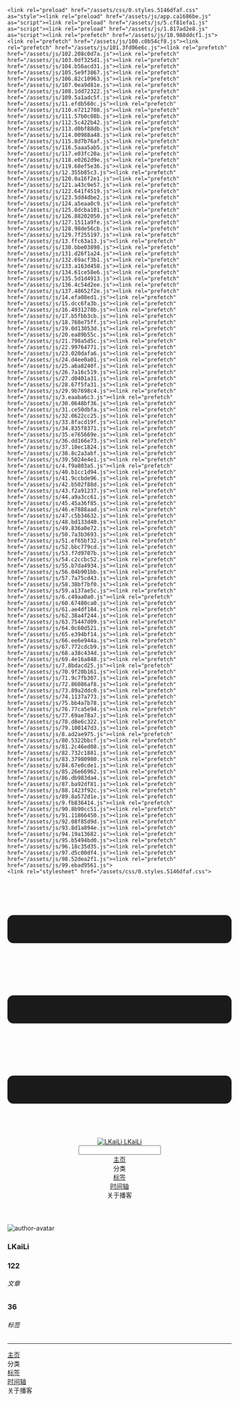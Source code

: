 <!DOCTYPE html>
<html lang="zh-CN">
  <head>
    <meta charset="utf-8">
    <meta name="viewport" content="width=device-width,initial-scale=1">
    <title>Other | LKaiLi</title>
    <meta name="generator" content="VuePress 1.8.2">
    <link rel="icon" href="https://pan.zealsay.com/blog/favicon.ico">
    <script language="javascript" type="text/javascript" src="https://cdn.bootcdn.net/ajax/libs/jquery/3.5.1/jquery.min.js"></script>
    <script language="javascript" type="text/javascript" src="/js/mouseClick.js"></script>
    <script>var _hmt = _hmt || [];
      (function() {
        var hm = document.createElement("script");
        hm.src = "https://hm.baidu.com/hm.js?61498f37b83812e7b85952d5feaaab47";
        var s = document.getElementsByTagName("script")[0]; 
        s.parentNode.insertBefore(hm, s);
      })();</script>
    <meta name="description" content="草 走 🤸 忽略">
    <meta name="viewport" content="width=device-width,initial-scale=1,user-scalable=no">
    
    <link rel="preload" href="/assets/css/0.styles.5146dfaf.css" as="style"><link rel="preload" href="/assets/js/app.ca1686be.js" as="script"><link rel="preload" href="/assets/js/5.cf81efa1.js" as="script"><link rel="preload" href="/assets/js/1.817ad2e8.js" as="script"><link rel="prefetch" href="/assets/js/10.988ddcf1.js"><link rel="prefetch" href="/assets/js/100.c0b54cf8.js"><link rel="prefetch" href="/assets/js/101.3fd06e6c.js"><link rel="prefetch" href="/assets/js/102.208c0d7a.js"><link rel="prefetch" href="/assets/js/103.0df325d1.js"><link rel="prefetch" href="/assets/js/104.b56acd31.js"><link rel="prefetch" href="/assets/js/105.5e9f3867.js"><link rel="prefetch" href="/assets/js/106.82c10963.js"><link rel="prefetch" href="/assets/js/107.0ea9d81e.js"><link rel="prefetch" href="/assets/js/108.1dd72322.js"><link rel="prefetch" href="/assets/js/109.5a1adc5f.js"><link rel="prefetch" href="/assets/js/11.efdb560c.js"><link rel="prefetch" href="/assets/js/110.e7212708.js"><link rel="prefetch" href="/assets/js/111.57b0c08b.js"><link rel="prefetch" href="/assets/js/112.5c422b42.js"><link rel="prefetch" href="/assets/js/113.d0bf88db.js"><link rel="prefetch" href="/assets/js/114.00988a48.js"><link rel="prefetch" href="/assets/js/115.8d7b76af.js"><link rel="prefetch" href="/assets/js/116.5aaa5ab5.js"><link rel="prefetch" href="/assets/js/117.e03fc20a.js"><link rel="prefetch" href="/assets/js/118.e0262d9e.js"><link rel="prefetch" href="/assets/js/119.68ef5e36.js"><link rel="prefetch" href="/assets/js/12.355b85c3.js"><link rel="prefetch" href="/assets/js/120.0a16f2e1.js"><link rel="prefetch" href="/assets/js/121.a43c9e57.js"><link rel="prefetch" href="/assets/js/122.641f4519.js"><link rel="prefetch" href="/assets/js/123.5dd4dbe2.js"><link rel="prefetch" href="/assets/js/124.a5eaa0c9.js"><link rel="prefetch" href="/assets/js/125.8dcba101.js"><link rel="prefetch" href="/assets/js/126.88202050.js"><link rel="prefetch" href="/assets/js/127.1511a9fe.js"><link rel="prefetch" href="/assets/js/128.98de56cb.js"><link rel="prefetch" href="/assets/js/129.7f255197.js"><link rel="prefetch" href="/assets/js/13.ffc63a13.js"><link rel="prefetch" href="/assets/js/130.bbe03898.js"><link rel="prefetch" href="/assets/js/131.d26f1a24.js"><link rel="prefetch" href="/assets/js/132.69acf3b1.js"><link rel="prefetch" href="/assets/js/133.a163d458.js"><link rel="prefetch" href="/assets/js/134.61ce58e6.js"><link rel="prefetch" href="/assets/js/135.5d1d4913.js"><link rel="prefetch" href="/assets/js/136.4c54d2ee.js"><link rel="prefetch" href="/assets/js/137.48652f2e.js"><link rel="prefetch" href="/assets/js/14.efa08ed1.js"><link rel="prefetch" href="/assets/js/15.dcc6fa3b.js"><link rel="prefetch" href="/assets/js/16.4931278b.js"><link rel="prefetch" href="/assets/js/17.b5fbb3cb.js"><link rel="prefetch" href="/assets/js/18.768e75ff.js"><link rel="prefetch" href="/assets/js/19.0d13053d.js"><link rel="prefetch" href="/assets/js/20.ea89b55c.js"><link rel="prefetch" href="/assets/js/21.798a5d5c.js"><link rel="prefetch" href="/assets/js/22.99764771.js"><link rel="prefetch" href="/assets/js/23.020dafa6.js"><link rel="prefetch" href="/assets/js/24.d4ee0a01.js"><link rel="prefetch" href="/assets/js/25.a6a8240f.js"><link rel="prefetch" href="/assets/js/26.7a16c519.js"><link rel="prefetch" href="/assets/js/27.d0401a31.js"><link rel="prefetch" href="/assets/js/28.67f5fa31.js"><link rel="prefetch" href="/assets/js/29.9b7698c4.js"><link rel="prefetch" href="/assets/js/3.eaaba6c3.js"><link rel="prefetch" href="/assets/js/30.0648bf36.js"><link rel="prefetch" href="/assets/js/31.ce50dbfa.js"><link rel="prefetch" href="/assets/js/32.0622cc25.js"><link rel="prefetch" href="/assets/js/33.8facd19f.js"><link rel="prefetch" href="/assets/js/34.835f8371.js"><link rel="prefetch" href="/assets/js/35.e765669e.js"><link rel="prefetch" href="/assets/js/36.dd166e73.js"><link rel="prefetch" href="/assets/js/37.10ec1824.js"><link rel="prefetch" href="/assets/js/38.8c2a3abf.js"><link rel="prefetch" href="/assets/js/39.5024e4e1.js"><link rel="prefetch" href="/assets/js/4.f9a803a5.js"><link rel="prefetch" href="/assets/js/40.b1cc1d94.js"><link rel="prefetch" href="/assets/js/41.9ccbde96.js"><link rel="prefetch" href="/assets/js/42.b502f88d.js"><link rel="prefetch" href="/assets/js/43.f2a91237.js"><link rel="prefetch" href="/assets/js/44.a9a3cc61.js"><link rel="prefetch" href="/assets/js/45.45a36f85.js"><link rel="prefetch" href="/assets/js/46.e7888aad.js"><link rel="prefetch" href="/assets/js/47.c5b34632.js"><link rel="prefetch" href="/assets/js/48.bd133d40.js"><link rel="prefetch" href="/assets/js/49.836a0e72.js"><link rel="prefetch" href="/assets/js/50.7a3b3693.js"><link rel="prefetch" href="/assets/js/51.ef65bf32.js"><link rel="prefetch" href="/assets/js/52.bbc779cd.js"><link rel="prefetch" href="/assets/js/53.f7d9707b.js"><link rel="prefetch" href="/assets/js/54.c2ccbc52.js"><link rel="prefetch" href="/assets/js/55.b7da4934.js"><link rel="prefetch" href="/assets/js/56.04b901bb.js"><link rel="prefetch" href="/assets/js/57.7a75cd43.js"><link rel="prefetch" href="/assets/js/58.38bf7bf0.js"><link rel="prefetch" href="/assets/js/59.a137ae5c.js"><link rel="prefetch" href="/assets/js/6.c49aa0a0.js"><link rel="prefetch" href="/assets/js/60.67480ca0.js"><link rel="prefetch" href="/assets/js/61.ae4df184.js"><link rel="prefetch" href="/assets/js/62.38a4f244.js"><link rel="prefetch" href="/assets/js/63.75447d09.js"><link rel="prefetch" href="/assets/js/64.0c60d521.js"><link rel="prefetch" href="/assets/js/65.e394bf14.js"><link rel="prefetch" href="/assets/js/66.ee6e944a.js"><link rel="prefetch" href="/assets/js/67.772cdcb9.js"><link rel="prefetch" href="/assets/js/68.a38c434d.js"><link rel="prefetch" href="/assets/js/69.4e16a848.js"><link rel="prefetch" href="/assets/js/7.8bdacd25.js"><link rel="prefetch" href="/assets/js/70.9f20b161.js"><link rel="prefetch" href="/assets/js/71.9c7fb307.js"><link rel="prefetch" href="/assets/js/72.86086af8.js"><link rel="prefetch" href="/assets/js/73.89a2ddc0.js"><link rel="prefetch" href="/assets/js/74.1137a773.js"><link rel="prefetch" href="/assets/js/75.bb4a7b78.js"><link rel="prefetch" href="/assets/js/76.77ca5e94.js"><link rel="prefetch" href="/assets/js/77.69ae78a7.js"><link rel="prefetch" href="/assets/js/78.d8e6c322.js"><link rel="prefetch" href="/assets/js/79.100147d3.js"><link rel="prefetch" href="/assets/js/8.ad2ae975.js"><link rel="prefetch" href="/assets/js/80.5322bbcf.js"><link rel="prefetch" href="/assets/js/81.2c46ed08.js"><link rel="prefetch" href="/assets/js/82.732c1881.js"><link rel="prefetch" href="/assets/js/83.37980980.js"><link rel="prefetch" href="/assets/js/84.67e0cde1.js"><link rel="prefetch" href="/assets/js/85.26e66962.js"><link rel="prefetch" href="/assets/js/86.db983da4.js"><link rel="prefetch" href="/assets/js/87.ba92df81.js"><link rel="prefetch" href="/assets/js/88.1423f92c.js"><link rel="prefetch" href="/assets/js/89.8a572d1e.js"><link rel="prefetch" href="/assets/js/9.fb836414.js"><link rel="prefetch" href="/assets/js/90.8b90cc51.js"><link rel="prefetch" href="/assets/js/91.11866450.js"><link rel="prefetch" href="/assets/js/92.08f85d9d.js"><link rel="prefetch" href="/assets/js/93.8d1a894e.js"><link rel="prefetch" href="/assets/js/94.19a13682.js"><link rel="prefetch" href="/assets/js/95.b5494bd0.js"><link rel="prefetch" href="/assets/js/96.18c35d35.js"><link rel="prefetch" href="/assets/js/97.d5c00df4.js"><link rel="prefetch" href="/assets/js/98.52dea2f1.js"><link rel="prefetch" href="/assets/js/99.ebad9561.js">
    <link rel="stylesheet" href="/assets/css/0.styles.5146dfaf.css">
  </head>
  <body>
    <div id="app" data-server-rendered="true"><div class="theme-container no-sidebar" data-v-57e19720><div data-v-57e19720><div id="loader-wrapper" class="loading-wrapper" data-v-d48f4d20 data-v-57e19720 data-v-57e19720><div class="loader-main" data-v-d48f4d20><div data-v-d48f4d20></div><div data-v-d48f4d20></div><div data-v-d48f4d20></div><div data-v-d48f4d20></div></div> <!----> <!----></div> <div class="password-shadow password-wrapper-out" style="display:none;" data-v-89477f7e data-v-57e19720 data-v-57e19720><h3 class="title" style="display:none;" data-v-89477f7e data-v-89477f7e>LKaiLi</h3> <!----> <label id="box" class="inputBox" style="display:none;" data-v-89477f7e data-v-89477f7e><input type="password" value="" data-v-89477f7e> <span data-v-89477f7e>Konck! Knock!</span> <button data-v-89477f7e>OK</button></label> <div class="footer" style="display:none;" data-v-89477f7e data-v-89477f7e><span data-v-89477f7e><i class="iconfont reco-theme" data-v-89477f7e></i> <a target="blank" href="https://vuepress-theme-reco.recoluan.com" data-v-89477f7e>vuePress-theme-reco</a></span> <span data-v-89477f7e><i class="iconfont reco-copyright" data-v-89477f7e></i> <a data-v-89477f7e><span data-v-89477f7e>LKaiLi</span>
            
          <span data-v-89477f7e>2021  - </span>
          2022
        </a></span></div></div> <div class="hide" data-v-57e19720><div data-v-57e19720><div id="smart" class="wrapper-page" style="background-image:url(https://jinyanlong-1305883696.cos.ap-hongkong.myqcloud.com/banner_image/banner_6.jpg);background-position-x:center;background-position-y:center;background-size:cover;background-repeat-x:no-repeat;background-repeat-y:no-repeat;" data-v-57e19720><header class="navbar" data-v-57e19720><div class="sidebar-button"><svg xmlns="http://www.w3.org/2000/svg" aria-hidden="true" role="img" viewBox="0 0 448 512" class="icon"><path fill="currentColor" d="M436 124H12c-6.627 0-12-5.373-12-12V80c0-6.627 5.373-12 12-12h424c6.627 0 12 5.373 12 12v32c0 6.627-5.373 12-12 12zm0 160H12c-6.627 0-12-5.373-12-12v-32c0-6.627 5.373-12 12-12h424c6.627 0 12 5.373 12 12v32c0 6.627-5.373 12-12 12zm0 160H12c-6.627 0-12-5.373-12-12v-32c0-6.627 5.373-12 12-12h424c6.627 0 12 5.373 12 12v32c0 6.627-5.373 12-12 12z"></path></svg></div> <a href="/" class="home-link router-link-active"><img src="/logo.png" alt="LKaiLi" class="logo"> <span class="site-name">LKaiLi</span></a> <div class="links"><div id="dayNightSwitch" class="generalWrapper" data-v-32f44868><a class="click" data-v-32f44868><div class="onOff daySwitch" data-v-32f44868><div class="star star1" data-v-32f44868></div> <div class="star star2" data-v-32f44868></div> <div class="star star3" data-v-32f44868></div> <div class="star star4" data-v-32f44868></div> <div class="star star5" data-v-32f44868></div> <div class="star sky" data-v-32f44868></div> <div class="sunMoon" data-v-32f44868><div class="crater crater1" data-v-32f44868></div> <div class="crater crater2" data-v-32f44868></div> <div class="crater crater3" data-v-32f44868></div> <div class="cloud part1" data-v-32f44868></div> <div class="cloud part2" data-v-32f44868></div></div></div></a></div> <div class="search-box"><i class="iconfont reco-search"></i> <input aria-label="Search" autocomplete="off" spellcheck="false" value=""> <!----></div> <nav class="nav-links can-hide"><div class="nav-item"><a href="/" class="nav-link"><i class="iconfont reco-home"></i>
  主页
</a></div><div class="nav-item"><div class="dropdown-wrapper"><a class="dropdown-title"><span class="title"><i class="iconfont reco-category"></i>
      分类
    </span> <span class="arrow right"></span></a> <ul class="nav-dropdown" style="display:none;"><li class="dropdown-item"><!----> <a href="/categories/vite/" class="nav-link"><i class="iconfont undefined"></i>
  vite
</a></li><li class="dropdown-item"><!----> <a href="/categories/Vscode/" class="nav-link"><i class="iconfont undefined"></i>
  Vscode
</a></li><li class="dropdown-item"><!----> <a href="/categories/Vue3/" class="nav-link"><i class="iconfont undefined"></i>
  Vue3
</a></li><li class="dropdown-item"><!----> <a href="/categories/GSAP/" class="nav-link"><i class="iconfont undefined"></i>
  GSAP
</a></li><li class="dropdown-item"><!----> <a href="/categories/JavaScript/" class="nav-link"><i class="iconfont undefined"></i>
  JavaScript
</a></li><li class="dropdown-item"><!----> <a href="/categories/Vue/" class="nav-link"><i class="iconfont undefined"></i>
  Vue
</a></li><li class="dropdown-item"><!----> <a href="/categories/TypeScript/" class="nav-link"><i class="iconfont undefined"></i>
  TypeScript
</a></li><li class="dropdown-item"><!----> <a href="/categories/RABC/" class="nav-link"><i class="iconfont undefined"></i>
  RABC
</a></li><li class="dropdown-item"><!----> <a href="/categories/小程序/" class="nav-link"><i class="iconfont undefined"></i>
  小程序
</a></li><li class="dropdown-item"><!----> <a href="/categories/axios/" class="nav-link"><i class="iconfont undefined"></i>
  axios
</a></li><li class="dropdown-item"><!----> <a href="/categories/Css/" class="nav-link"><i class="iconfont undefined"></i>
  Css
</a></li><li class="dropdown-item"><!----> <a href="/categories/other/" class="nav-link"><i class="iconfont undefined"></i>
  other
</a></li><li class="dropdown-item"><!----> <a href="/categories/uniapp/" class="nav-link"><i class="iconfont undefined"></i>
  uniapp
</a></li><li class="dropdown-item"><!----> <a href="/categories/three.js/" class="nav-link"><i class="iconfont undefined"></i>
  three.js
</a></li><li class="dropdown-item"><!----> <a href="/categories/vue-element-admin/" class="nav-link"><i class="iconfont undefined"></i>
  vue-element-admin
</a></li></ul></div></div><div class="nav-item"><a href="/tag/" class="nav-link"><i class="iconfont reco-tag"></i>
  标签
</a></div><div class="nav-item"><a href="/timeline/" class="nav-link"><i class="iconfont reco-date"></i>
  时间轴
</a></div><div class="nav-item"><div class="dropdown-wrapper"><a class="dropdown-title"><span class="title"><i class="iconfont reco-other"></i>
      关于播客
    </span> <span class="arrow right"></span></a> <ul class="nav-dropdown" style="display:none;"><li class="dropdown-item"><!----> <a href="/about/" class="nav-link"><i class="iconfont reco-mail"></i>
  关于我
</a></li><li class="dropdown-item"><!----> <a href="/other/" class="nav-link"><i class="iconfont reco-account"></i>
  联系我
</a></li></ul></div></div> <!----></nav></div></header> <div class="sidebar-mask" data-v-57e19720></div> <aside class="sidebar" data-v-57e19720><div class="personal-info-wrapper" data-v-03833281 data-v-57e19720><img src="https://jinyanlong-1305883696.cos.ap-hongkong.myqcloud.com/my_cat.png" alt="author-avatar" class="personal-img" data-v-03833281> <h3 class="name" data-v-03833281>
    LKaiLi
  </h3> <div class="num" data-v-03833281><div data-v-03833281><h3 data-v-03833281>122</h3> <h6 data-v-03833281>文章</h6></div> <div data-v-03833281><h3 data-v-03833281>36</h3> <h6 data-v-03833281>标签</h6></div></div> <hr data-v-03833281></div> <nav class="nav-links"><div class="nav-item"><a href="/" class="nav-link"><i class="iconfont reco-home"></i>
  主页
</a></div><div class="nav-item"><div class="dropdown-wrapper"><a class="dropdown-title"><span class="title"><i class="iconfont reco-category"></i>
      分类
    </span> <span class="arrow right"></span></a> <ul class="nav-dropdown" style="display:none;"><li class="dropdown-item"><!----> <a href="/categories/vite/" class="nav-link"><i class="iconfont undefined"></i>
  vite
</a></li><li class="dropdown-item"><!----> <a href="/categories/Vscode/" class="nav-link"><i class="iconfont undefined"></i>
  Vscode
</a></li><li class="dropdown-item"><!----> <a href="/categories/Vue3/" class="nav-link"><i class="iconfont undefined"></i>
  Vue3
</a></li><li class="dropdown-item"><!----> <a href="/categories/GSAP/" class="nav-link"><i class="iconfont undefined"></i>
  GSAP
</a></li><li class="dropdown-item"><!----> <a href="/categories/JavaScript/" class="nav-link"><i class="iconfont undefined"></i>
  JavaScript
</a></li><li class="dropdown-item"><!----> <a href="/categories/Vue/" class="nav-link"><i class="iconfont undefined"></i>
  Vue
</a></li><li class="dropdown-item"><!----> <a href="/categories/TypeScript/" class="nav-link"><i class="iconfont undefined"></i>
  TypeScript
</a></li><li class="dropdown-item"><!----> <a href="/categories/RABC/" class="nav-link"><i class="iconfont undefined"></i>
  RABC
</a></li><li class="dropdown-item"><!----> <a href="/categories/小程序/" class="nav-link"><i class="iconfont undefined"></i>
  小程序
</a></li><li class="dropdown-item"><!----> <a href="/categories/axios/" class="nav-link"><i class="iconfont undefined"></i>
  axios
</a></li><li class="dropdown-item"><!----> <a href="/categories/Css/" class="nav-link"><i class="iconfont undefined"></i>
  Css
</a></li><li class="dropdown-item"><!----> <a href="/categories/other/" class="nav-link"><i class="iconfont undefined"></i>
  other
</a></li><li class="dropdown-item"><!----> <a href="/categories/uniapp/" class="nav-link"><i class="iconfont undefined"></i>
  uniapp
</a></li><li class="dropdown-item"><!----> <a href="/categories/three.js/" class="nav-link"><i class="iconfont undefined"></i>
  three.js
</a></li><li class="dropdown-item"><!----> <a href="/categories/vue-element-admin/" class="nav-link"><i class="iconfont undefined"></i>
  vue-element-admin
</a></li></ul></div></div><div class="nav-item"><a href="/tag/" class="nav-link"><i class="iconfont reco-tag"></i>
  标签
</a></div><div class="nav-item"><a href="/timeline/" class="nav-link"><i class="iconfont reco-date"></i>
  时间轴
</a></div><div class="nav-item"><div class="dropdown-wrapper"><a class="dropdown-title"><span class="title"><i class="iconfont reco-other"></i>
      关于播客
    </span> <span class="arrow right"></span></a> <ul class="nav-dropdown" style="display:none;"><li class="dropdown-item"><!----> <a href="/about/" class="nav-link"><i class="iconfont reco-mail"></i>
  关于我
</a></li><li class="dropdown-item"><!----> <a href="/other/" class="nav-link"><i class="iconfont reco-account"></i>
  联系我
</a></li></ul></div></div> <!----></nav> <!----> </aside> <div class="password-shadow password-wrapper-in" style="display:none;" data-v-89477f7e data-v-57e19720><h3 class="title" style="display:none;" data-v-89477f7e data-v-89477f7e>Other</h3> <!----> <label id="box" class="inputBox" style="display:none;" data-v-89477f7e data-v-89477f7e><input type="password" value="" data-v-89477f7e> <span data-v-89477f7e>Konck! Knock!</span> <button data-v-89477f7e>OK</button></label> <div class="footer" style="display:none;" data-v-89477f7e data-v-89477f7e><span data-v-89477f7e><i class="iconfont reco-theme" data-v-89477f7e></i> <a target="blank" href="https://vuepress-theme-reco.recoluan.com" data-v-89477f7e>vuePress-theme-reco</a></span> <span data-v-89477f7e><i class="iconfont reco-copyright" data-v-89477f7e></i> <a data-v-89477f7e><span data-v-89477f7e>LKaiLi</span>
            
          <span data-v-89477f7e>2021  - </span>
          2022
        </a></span></div></div></div> <div data-v-57e19720><main class="page" style="padding-right:0;"><div class="page-title" style="display:none;"><h1 class="title"></h1> <div class="page-info" data-v-0efa1f05><i class="iconfont reco-account" data-v-0efa1f05><span data-v-0efa1f05>LKaiLi</span></i> <!----> <i class="iconfont reco-eye" data-v-0efa1f05><span id="/blogs/other/第一篇文章.md" data-flag-title="Your Article Title" class="leancloud-visitors" data-v-0efa1f05><a class="leancloud-visitors-count" style="font-size:.9rem;font-weight:normal;color:#999;"></a></span></i> <!----></div></div> <!----> <footer class="page-edit" style="display:none;"><!----> <!----></footer> <!----> <!----> <!----></main> <!----></div></div></div></div></div><div class="global-ui"><div class="back-to-ceiling" style="right:1rem;bottom:6rem;width:2.5rem;height:2.5rem;border-radius:.25rem;line-height:2.5rem;display:none;" data-v-c6073ba8 data-v-c6073ba8><svg t="1574745035067" viewBox="0 0 1024 1024" version="1.1" xmlns="http://www.w3.org/2000/svg" p-id="5404" class="icon" data-v-c6073ba8><path d="M526.60727968 10.90185116a27.675 27.675 0 0 0-29.21455937 0c-131.36607665 82.28402758-218.69155461 228.01873535-218.69155402 394.07834331a462.20625001 462.20625001 0 0 0 5.36959153 69.94390903c1.00431239 6.55289093-0.34802892 13.13561351-3.76865779 18.80351572-32.63518765 54.11355614-51.75690182 118.55860487-51.7569018 187.94566865a371.06718723 371.06718723 0 0 0 11.50484808 91.98906777c6.53300375 25.50556257 41.68394495 28.14064038 52.69160883 4.22606766 17.37162448-37.73630017 42.14135425-72.50938081 72.80769204-103.21549295 2.18761121 3.04276886 4.15646224 6.24463696 6.40373557 9.22774369a1871.4375 1871.4375 0 0 0 140.04691725 5.34970492 1866.36093723 1866.36093723 0 0 0 140.04691723-5.34970492c2.24727335-2.98310674 4.21612437-6.18497483 6.3937923-9.2178004 30.66633723 30.70611158 55.4360664 65.4791928 72.80769147 103.21549355 11.00766384 23.91457269 46.15860503 21.27949489 52.69160879-4.22606768a371.15156223 371.15156223 0 0 0 11.514792-91.99901164c0-69.36717486-19.13165746-133.82216804-51.75690182-187.92578088-3.42062944-5.66790279-4.76302748-12.26056868-3.76865837-18.80351632a462.20625001 462.20625001 0 0 0 5.36959269-69.943909c-0.00994388-166.08943902-87.32547796-311.81420293-218.6915546-394.09823051zM605.93803103 357.87693858a93.93749974 93.93749974 0 1 1-187.89594924 6.1e-7 93.93749974 93.93749974 0 0 1 187.89594924-6.1e-7z" p-id="5405" data-v-c6073ba8></path><path d="M429.50777625 765.63860547C429.50777625 803.39355007 466.44236686 1000.39046097 512.00932183 1000.39046097c45.56695499 0 82.4922232-197.00623328 82.5015456-234.7518555 0-37.75494459-36.9345906-68.35043303-82.4922232-68.34111062-45.57627738-0.00932239-82.52019037 30.59548842-82.51086798 68.34111062z" p-id="5406" data-v-c6073ba8></path></svg></div><div></div><APlayer audio="" fixed="true" mini="true" theme="#647ea0" loop="loop" order="list" preload="auto" volume="0.3" mutex="true" lrc-type="0" list-folded="true" list-max-height="250" storage-name="vuepress-plugin-meting" id="aplayer-fixed"></APlayer><div id="goTop" class="hide-cat" data-v-bf92849a></div><div class="kanbanniang" data-v-5775ee02><div class="banniang-container" style="display:;" data-v-5775ee02><div class="messageBox" style="right:68px;bottom:190px;display:none;" data-v-5775ee02>
      欢迎来到 LKaiLi
    </div> <div class="operation" style="right:90px;bottom:40px;display:none;" data-v-5775ee02><i class="kbnfont kbn-ban-home ban-home" data-v-5775ee02></i> <i class="kbnfont kbn-ban-message message" data-v-5775ee02></i> <i class="kbnfont kbn-ban-close close" data-v-5775ee02></i> <a target="_blank" href="https://vuepress-theme-reco.recoluan.com/views/plugins/kanbanniang.html" data-v-5775ee02><i class="kbnfont kbn-ban-info info" data-v-5775ee02></i></a> <i class="kbnfont kbn-ban-theme skin" style="display:none;" data-v-5775ee02></i></div> <canvas id="banniang" width="120" height="322" class="live2d" style="right:90px;bottom:-20px;opacity:0.9;" data-v-5775ee02></canvas></div> <div class="showBanNiang" style="display:none;" data-v-5775ee02>
    看板娘
  </div></div></div></div>
    <script src="/assets/js/app.ca1686be.js" defer></script><script src="/assets/js/5.cf81efa1.js" defer></script><script src="/assets/js/1.817ad2e8.js" defer></script>
  </body>
</html>
